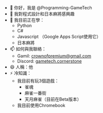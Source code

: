 - 👋 你好，我是 @Programming-GameTech
- 👀 我對程式設計和日本麻將感興趣
- 🌱 我目前正在學：
  - Python
  - C#
  - Javascript （Google Apps Script使用它）
  - 日本麻將
- 📫 如何與我聯絡：
  - Gamil: [crownofpremium@gmail.com](mailto:crownofpremium@gmail.com)
  - Discord: [gametech.cornerstone](https://discord.gg/gafbGdZm)
- 😄 人稱：他
- ⚡ 冷知識：
  - 我目前有玩3個遊戲：
    - 雀魂
    - 麻雀一番街
    - 天月麻雀（目前在Beta版本）
  - 我目前使用Chromebook
